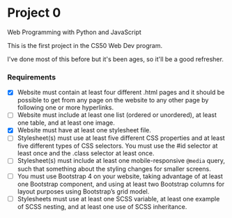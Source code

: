 # Project 0

Web Programming with Python and JavaScript

This is the first project in the CS50 Web Dev program.

I've done most of this before but it's been ages, so it'll be a good refresher.

### Requirements

- [x] Website must contain at least four different .html pages and it should be possible to get from any page on the website to any other page by following one or more hyperlinks.
- [ ] Website must include at least one list (ordered or unordered), at least one table, and at least one image.
- [x] Website must have at least one stylesheet file.
- [ ] Stylesheet(s) must use at least five different CSS properties and at least five different types of CSS selectors. You must use the #id selector at least once and the .class selector at least once.
- [ ] Stylesheet(s) must include at least one mobile-responsive `@media` query, such that something about the styling changes for smaller screens.
- [ ] You must use Bootstrap 4 on your website, taking advantage of at least one Bootstrap component, and using at least two Bootstrap columns for layout purposes using Bootstrap’s grid model.
- [ ] Stylesheets must use at least one SCSS variable, at least one example of SCSS nesting, and at least one use of SCSS inheritance.
